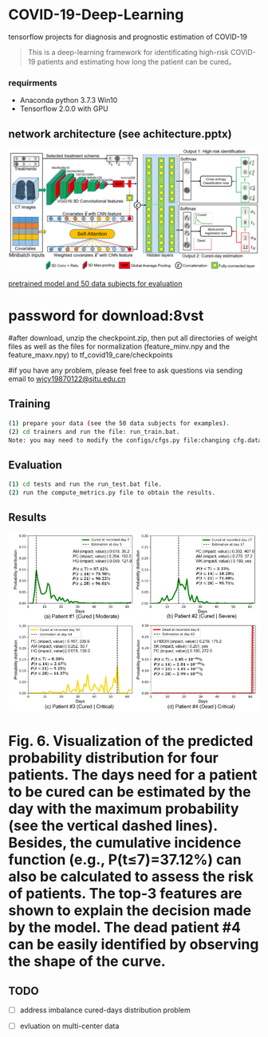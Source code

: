 # COVID-19-Deep-Learning
tensorflow projects for diagnosis and prognostic estimation of COVID-19

> This is a deep-learning framework for identificating high-risk COVID-19 patients and estimating how long the patient can be cured。

### requirments
- Anaconda python 3.7.3 Win10
- Tensorflow 2.0.0 with GPU

## network architecture (see achitecture.pptx)
![netwok architecture](tf_covid19_care/images/architecture.PNG)

[pretrained model and 50 data subjects for evaluation](https://pan.baidu.com/s/1ybZmR6LbXXFDVDoLKkSdlA)
# password for download:8vst
#after download, unzip the checkpoint.zip, then put all directories of weight files as well as the files for normalization (feature_minv.npy and the feature_maxv.npy) to tf_covid19_care/checkpoints

#if you have any problem, please feel free to ask questions via sending email to wjcy19870122@sjtu.edu.cn
## Training

``` bash
(1) prepare your data (see the 50 data subjects for examples).
(2) cd trainers and run the file: run_train.bat.
Note: you may need to modify the configs/cfgs.py file:changing cfg.data_set to the directory of your dataset.
```
##  Evaluation
``` bash
(1) cd tests and run the run_test.bat file.
(2) run the compute_metrics.py file to obtain the results.
```
## Results
![examples of prediction](tf_covid19_care/images/result_examples.PNG)
# Fig. 6. Visualization of the predicted probability distribution for four patients. The days need for a patient to be cured can be estimated by the day with the maximum probability (see the vertical dashed lines). Besides, the cumulative incidence function (e.g., P(t≤7)=37.12%) can also be calculated to assess the risk of patients. The top-3 features are shown to explain the decision made by the model. The dead patient #4 can be easily identified by observing the shape of the curve.

## TODO

- [ ]  address imbalance cured-days distribution problem
- [ ]  evluation on multi-center data


